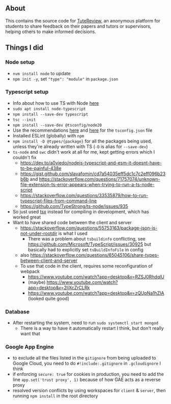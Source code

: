 ## About
This contains the source code for [TuteReview](https://tutereview.org), an
anonymous platform for students to share feedback on their papers and tutors or supervisors,
helping others to make informed decisions.

## Things I did
### Node setup
- `nvm install node` to update
- `npm init -y`, set `"type": "module"` in `package.json`

### Typescript setup
- Info about how to use TS with Node [here](https://nodejs.org/en/learn/getting-started/nodejs-with-typescript)
- `sudo apt install node-typescript`
- `npm install --save-dev typescript`
- `tsc --init`
- `npm install --save-dev @tsconfig/node20`
- Use the recommendations [here](https://www.typescriptlang.org/tsconfig) 
  and [here](https://github.com/tsconfig/bases#node-20-tsconfigjson)
  for the `tsconfig.json` file
- Installed ESLint (globally) with `npm`
- `npm install -D @types/{package}` for all the packages being used, unless they're already written with TS (`-D` is alias for `--save-dev`)
- `ts-node` and `swc` didn't work at all for me, kept getting errors which I couldn't fix
  - https://dev.to/a0viedo/nodejs-typescript-and-esm-it-doesnt-have-to-be-painful-438e 
  - https://gist.github.com/slavafomin/cd7a54035eff5dc1c7c2eff096b23b6b and https://stackoverflow.com/questions/71757074/unknown-file-extension-ts-error-appears-when-trying-to-run-a-ts-node-script 
  - https://stackoverflow.com/questions/33535879/how-to-run-typescript-files-from-command-line
  - https://github.com/TypeStrong/ts-node/issues/935 
- So just used [tsx](https://tsx.is/) instead for compiling in development, which has worked great
- Want to have shared code between the client and server
  - https://stackoverflow.com/questions/55753163/package-json-is-not-under-rootdir is what I used
    - There was a problem about `tsbuildinfo` conflicting, see https://github.com/Microsoft/TypeScript/issues/30925 
      but basically had to explicitly set `tsBuildInfoFile` in config
  - also https://stackoverflow.com/questions/65045106/share-types-between-client-and-server
  - To use that code in the client, requires some reconfiguration of webpack
    - https://www.youtube.com/watch?app=desktop&v=RZSJ0RhdqlU
    - (maybe) https://www.youtube.com/watch?app=desktop&v=2ljXcZrCLRk
    - https://www.youtube.com/watch?app=desktop&v=zQUpNa1hZIA (looked quite good)

### Database
- After restarting the system, need to run `sudo systemctl start mongod`
  - There is a way to have it automatically restart I think, but don't really want that

### Google App Engine
- to exclude all the files listed in the `gitignore` from being uploaded to Google Cloud, you need to do `#!include:.gitignore` in `.gcloudignore` I think
- if enforcing `secure: true` for cookies in production, you need to add the line `app.set('trust proxy', 1)` because of how GAE acts as a reverse proxy
- resolved version conflicts by using workspaces for `client` & `server`, then running `npm install` in the root directory
